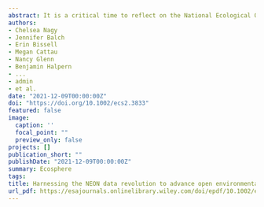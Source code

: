 ```yaml
---
abstract: It is a critical time to reflect on the National Ecological Observatory Network (NEON) science to date as well as envision what research can be done right now with NEON (and other) data and what training is needed to enable a diverse user community. NEON became fully operational in May 2019 and has pivoted from planning and construction to operation and maintenance. In this overview, the history of and foundational thinking around NEON are discussed. A framework of open science is described with a discussion of how NEON can be situated as part of a larger data constellation—across existing networks and different suites of ecological measurements and sensors. Next, a synthesis of early NEON science, based on >100 existing publications, funded proposal efforts, and emergent science at the very first NEON Science Summit (hosted by Earth Lab at the University of Colorado Boulder in October 2019) is provided.Key questions that the ecology community will address with NEON data in the next 10-yr are outlined, from understanding drivers of biodiversity across spatial and temporal scales to defining complex feedback mechanisms in human–environmental systems. Last, the essential elements needed to engage and support a diverse and inclusive NEON user community are highlighted: training resources and tools that are openly available, funding for broad community engagement initiatives, and a mechanism to share and advertise those opportunities. NEON users require both the skills to work with NEON data and the ecological or environmental science domain knowledge to understand and interpret them. This paper synthesizes early directions in the community’s use of NEON data, and opportunities for the next 10-yr of NEON operations in emergent science themes, open science best practices, education and training, and community building.
authors:
- Chelsea Nagy
- Jennifer Balch
- Erin Bissell
- Megan Cattau
- Nancy Glenn
- Benjamin Halpern
- ...
- admin
- et al.
date: "2021-12-09T00:00:00Z"
doi: "https://doi.org/10.1002/ecs2.3833"
featured: false
image:
  caption: ''
  focal_point: ""
  preview_only: false
projects: []
publication_short: ""
publishDate: "2021-12-09T00:00:00Z"
summary: Ecosphere
tags:
title: Harnessing the NEON data revolution to advance open environmental science with a diverse and data-capable community
url_pdf: https://esajournals.onlinelibrary.wiley.com/doi/epdf/10.1002/ecs2.3833
---
```


